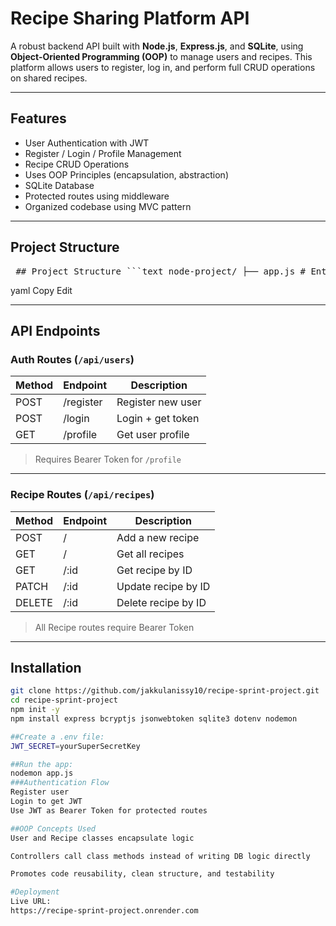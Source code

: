 # Recipe Sharing Platform API

A robust backend API built with **Node.js**, **Express.js**, and **SQLite**, using **Object-Oriented Programming (OOP)** to manage users and recipes. This platform allows users to register, log in, and perform full CRUD operations on shared recipes.

---

## Features

- User Authentication with JWT  
- Register / Login / Profile Management  
- Recipe CRUD Operations  
- Uses OOP Principles (encapsulation, abstraction)  
- SQLite Database  
- Protected routes using middleware  
- Organized codebase using MVC pattern  

---

## Project Structure

<pre> ## Project Structure ```text node-project/ ├── app.js # Entry point ├── .env # Environment variables ├── recipe.db # SQLite database file ├── controllers/ # Business logic │ ├── userController.js │ └── recipeController.js ├── models/ # Classes for User and Recipe │ ├── User.js │ └── Recipe.js ├── middleware/ # Auth middleware │ └── authMiddleware.js ├── routes/ # Route handlers │ ├── userRoutes.js │ └── recipeRoutes.js └── db/ # SQLite connection └── db.js ``` </pre>
yaml
Copy
Edit

---

## API Endpoints

### Auth Routes (`/api/users`)

| Method | Endpoint    | Description         |
|--------|-------------|---------------------|
| POST   | /register   | Register new user   |
| POST   | /login      | Login + get token   |
| GET    | /profile    | Get user profile    |

> Requires Bearer Token for `/profile`

---

### Recipe Routes (`/api/recipes`)

| Method | Endpoint  | Description           |
|--------|-----------|-----------------------|
| POST   | /         | Add a new recipe      |
| GET    | /         | Get all recipes       |
| GET    | /:id      | Get recipe by ID      |
| PATCH  | /:id      | Update recipe by ID   |
| DELETE | /:id      | Delete recipe by ID   |

> All Recipe routes require Bearer Token

---

## Installation

```bash
git clone https://github.com/jakkulanissy10/recipe-sprint-project.git  
cd recipe-sprint-project  
npm init -y  
npm install express bcryptjs jsonwebtoken sqlite3 dotenv nodemon  

##Create a .env file:
JWT_SECRET=yourSuperSecretKey

##Run the app:
nodemon app.js
###Authentication Flow
Register user
Login to get JWT
Use JWT as Bearer Token for protected routes

##OOP Concepts Used
User and Recipe classes encapsulate logic

Controllers call class methods instead of writing DB logic directly

Promotes code reusability, clean structure, and testability

#Deployment
Live URL:
https://recipe-sprint-project.onrender.com



